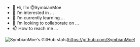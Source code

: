 - 👋 Hi, I’m @SymbianMoe
- 👀 I’m interested in ...
- 🌱 I’m currently learning ...
- 💞️ I’m looking to collaborate on ...
- 📫 How to reach me ...

![SymbianMoe's GitHub stats](https://github-readme-stats.vercel.app/api?username=SymbianMoe&show_icons=true&theme=transparent)(https://github.com/SymbianMoe)


<!---
SymbianMoe/SymbianMoe is a ✨ special ✨ repository because its `README.md` (this file) appears on your GitHub profile.
You can click the Preview link to take a look at your changes.
--->
